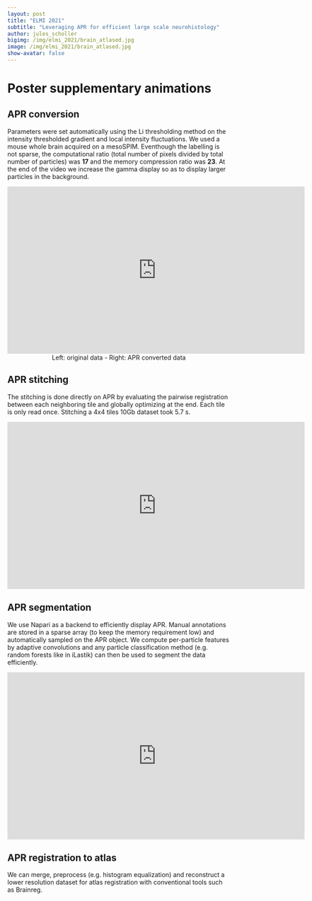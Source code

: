 ```yaml
---
layout: post
title: "ELMI 2021"
subtitle: "Leveraging APR for efficient large scale neurohistology"
author: jules_scholler
bigimg: /img/elmi_2021/brain_atlased.jpg
image: /img/elmi_2021/brain_atlased.jpg
show-avatar: false
---
```


# Poster supplementary animations

## APR conversion

Parameters were set automatically using the Li thresholding method on the intensity thresholded gradient and local intensity fluctuations. We used a mouse whole brain acquired on a mesoSPIM. Eventhough the labelling is not sparse, the computational ratio (total number of pixels divided by total number of particles) was **17** and the memory compression ratio was **23**. At the end of the video we increase the gamma display so as to display larger particles in the background.

<center>
<iframe width="672" height="378" src="https://www.youtube.com/embed/v93waIU6Do0" title="YouTube video player" frameborder="0" allow="accelerometer; autoplay; clipboard-write; encrypted-media; gyroscope; picture-in-picture" allowfullscreen></iframe>
</center>
<center>
Left: original data - Right: APR converted data
</center>


## APR stitching

The stitching is done directly on APR by evaluating the pairwise registration between each neighboring tile and globally optimizing at the end. Each tile is only read once. Stitching a 4x4 tiles 10Gb dataset took 5.7 s. 

<center>
<iframe width="672" height="378" src="https://www.youtube.com/embed/sja2wDVc6yA" title="YouTube video player" frameborder="0" allow="accelerometer; autoplay; clipboard-write; encrypted-media; gyroscope; picture-in-picture" allowfullscreen></iframe>
</center>



## APR segmentation

We use Napari as a backend to efficiently display APR. Manual annotations are stored in a sparse array (to keep the memory requirement low) and automatically sampled on the APR object. We compute per-particle features by adaptive convolutions and any particle classification method (e.g. random forests like in iLastik) can then be used to segment the data efficiently. 

<center>
<iframe width="672" height="378" src="https://www.youtube.com/embed/Qlg614FGZpc" title="YouTube video player" frameborder="0" allow="accelerometer; autoplay; clipboard-write; encrypted-media; gyroscope; picture-in-picture" allowfullscreen></iframe>
</center>


## APR registration to atlas

We can merge, preprocess (e.g. histogram equalization) and reconstruct a lower resolution dataset for atlas registration with conventional tools such as Brainreg.







